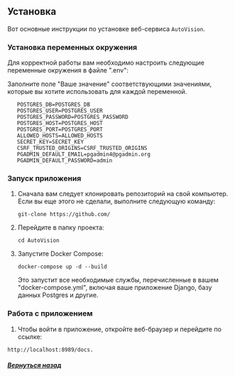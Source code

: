 ## Установка

Вот основные инструкции по установке веб-сервиса `AutoVision`.

### Установка переменных окружения

Для корректной работы вам необходимо настроить следующие переменные окружения в файле ".env":

Заполните поле "Ваше значение" соответствующими значениями, которые вы хотите использовать для каждой переменной.

```shell
   POSTGRES_DB=POSTGRES_DB
   POSTGRES_USER=POSTGRES_USER
   POSTGRES_PASSWORD=POSTGRES_PASSWORD
   POSTGRES_HOST=POSTGRES_HOST
   POSTGRES_PORT=POSTGRES_PORT
   ALLOWED_HOSTS=ALLOWED_HOSTS
   SECRET_KEY=SECRET_KEY
   CSRF_TRUSTED_ORIGINS=CSRF_TRUSTED_ORIGINS
   PGADMIN_DEFAULT_EMAIL=pgadmin4@pgadmin.org
   PGADMIN_DEFAULT_PASSWORD=admin
```

### Запуск приложения

1. Сначала вам следует клонировать репозиторий на свой компьютер. Если вы еще этого не сделали, выполните следующую команду:
    ```
    git-clone https://github.com/
    ```

2. Перейдите в папку проекта:

    ```
    cd AutoVision
    ```

3. Запустите Docker Compose:

    ```
    docker-compose up -d --build
    ```

   Это запустит все необходимые службы, перечисленные в вашем "docker-compose.yml", включая ваше приложение Django, базу данных Postgres
   и другие.

### Работа с приложением

1. Чтобы войти в приложение, откройте веб-браузер и перейдите по ссылке:
    
~~~
http://localhost:8989/docs.
~~~

##### [Вернуться назад](./index.md)
